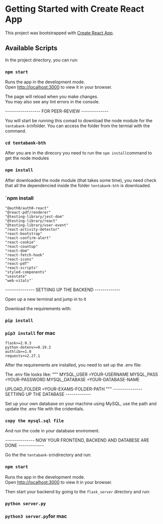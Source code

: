 # Getting Started with Create React App

This project was bootstrapped with [Create React App](https://github.com/facebook/create-react-app).

## Available Scripts

In the project directory, you can run:

### `npm start`

Runs the app in the development mode.\
Open [http://localhost:3000](http://localhost:3000) to view it in your browser.

The page will reload when you make changes.\
You may also see any lint errors in the console.

------------------ FOR PEER-REVIEW --------------

You will start be running this comad to download the node module for the `tentabank-bth`folder.
You can access the folder from the termial with the command.

### `cd tentabank-bth`

After you are in the direcory you need to run the `npm install`command to get the node modules

### `npm install`

After downloaded the node module (that takes some time), you need check that all the dependencied inside the folder `tentabank-bth` is downloaded.

### `npm install 
    "@auth0/auth0-react"
    "@react-pdf/renderer"
    "@testing-library/jest-dom"
    "@testing-library/react"
    "@testing-library/user-event"
    "react-activity-detector"
    "react-bootstrap"
    "react-confirm-alert"
    "react-cookie"
    "react-countup"
    "react-dom"
    "react-fetch-hook"
    "react-icons"
    "react-pdf"
    "react-scripts"
    "styled-components"
    "usestate"
    "web-vitals"`

--------------- SETTIING UP THE BACKEND -------------

Open up a new terminal and jump in to it

Download the requirements with:

### `pip install`
### `pip3 install` for mac

    flask>=2.0.3
    python-dotenv>=0.19.2
    authlib>=1.0
    requests>=2.27.1


After the requirements are installed, you need to set up the .env file:

The .env file looks like:
"""
MYSQL_USER =YOUR-USERNAME
MYSQL_PASS =YOUR-PASSWORD
MYSQL_DATABASE =YOUR-DATABASE-NAME

UPLOAD_FOLDER =YOUR-EXAMS-FOLDER-PATH
"""
--------------- SETTIING UP THE DATABASE -------------

Set up your own database on your machine using MySQL, use the path and update the .env file with the cridentials.

### `copy the mysql.sql file`

And run the code in your database enviroment.


--------------- NOW YOUR FRONTEND, BACKEND AND DATABESE ARE DONE -------------

Go the the `tentabank-bth`directory and run:

### `npm start`

Runs the app in the development mode.\
Open [http://localhost:3000](http://localhost:3000) to view it in your browser.


Then start your backend by going to the `flask_server` directory and run:

### `python server.py`

### `python3 server.py`for mac